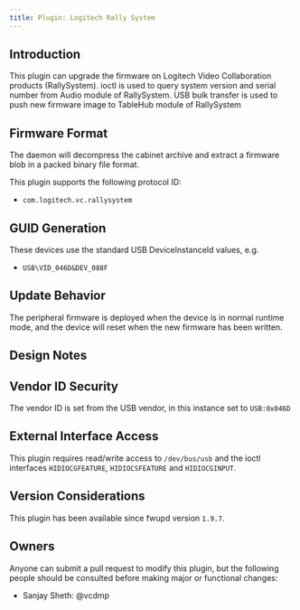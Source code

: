 ```yaml
---
title: Plugin: Logitech Rally System
---
```


## Introduction

This plugin can upgrade the firmware on Logitech Video Collaboration products (RallySystem).
ioctl is used to query system version and serial number from Audio module of RallySystem.
USB bulk transfer is used to push new firmware image to TableHub module of RallySystem

## Firmware Format

The daemon will decompress the cabinet archive and extract a firmware blob in
a packed binary file format.

This plugin supports the following protocol ID:

* `com.logitech.vc.rallysystem`

## GUID Generation

These devices use the standard USB DeviceInstanceId values, e.g.

* `USB\VID_046D&DEV_088F`

## Update Behavior

The peripheral firmware is deployed when the device is in normal runtime mode, and the device will
reset when the new firmware has been written.

## Design Notes

## Vendor ID Security

The vendor ID is set from the USB vendor, in this instance set to `USB:0x046D`

## External Interface Access

This plugin requires read/write access to `/dev/bus/usb` and the ioctl interfaces `HIDIOCGFEATURE`,
`HIDIOCSFEATURE` and `HIDIOCGINPUT`.

## Version Considerations

This plugin has been available since fwupd version `1.9.7`.

## Owners

Anyone can submit a pull request to modify this plugin, but the following people should be
consulted before making major or functional changes:

* Sanjay Sheth: @vcdmp
